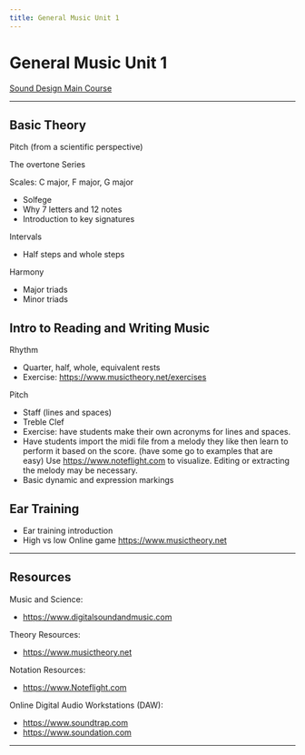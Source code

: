 ```yaml
---
title: General Music Unit 1
---
```

<!-- # General Music Unit 1 -->

# General Music Unit 1

[Sound Design Main Course](http://localhost:8000/liascript/index.html?http://localhost:8000/content/index.md)

---

## Basic Theory

Pitch (from a scientific perspective)

The overtone Series 

Scales: C major, F major, G major

* Solfege
* Why 7 letters and 12 notes
* Introduction to key signatures

Intervals  

* Half steps and whole steps

Harmony

* Major triads
* Minor triads

## Intro to Reading and Writing Music

Rhythm

* Quarter, half, whole, equivalent rests
* Exercise: https://www.musictheory.net/exercises

Pitch

* Staff (lines and spaces)
* Treble Clef
* Exercise: have students make their own acronyms for lines and spaces. 
* Have students import the midi file from a melody they like then learn to perform it based on the score.  (have some go to examples that are easy)  Use https://www.noteflight.com to visualize.  Editing or extracting the melody may be necessary.
* Basic dynamic and expression markings

## Ear Training

* Ear training introduction
* High vs low Online game https://www.musictheory.net

---

## Resources

Music and Science:

* https://www.digitalsoundandmusic.com

Theory Resources:

* https://www.musictheory.net

Notation Resources:

* https://www.Noteflight.com

Online Digital Audio Workstations (DAW):

* https://www.soundtrap.com
* https://www.soundation.com

---
